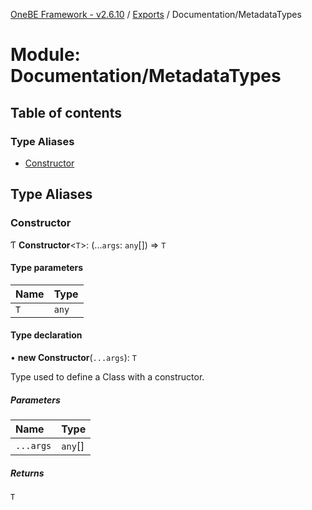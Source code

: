 [OneBE Framework - v2.6.10](../README.md) / [Exports](../modules.md) / Documentation/MetadataTypes

# Module: Documentation/MetadataTypes

## Table of contents

### Type Aliases

- [Constructor](Documentation_MetadataTypes.md#constructor)

## Type Aliases

### Constructor

Ƭ **Constructor**<`T`\>: (...`args`: `any`[]) => `T`

#### Type parameters

| Name | Type |
| :------ | :------ |
| `T` | `any` |

#### Type declaration

• **new Constructor**(`...args`): `T`

Type used to define a Class with a constructor.

##### Parameters

| Name | Type |
| :------ | :------ |
| `...args` | `any`[] |

##### Returns

`T`
